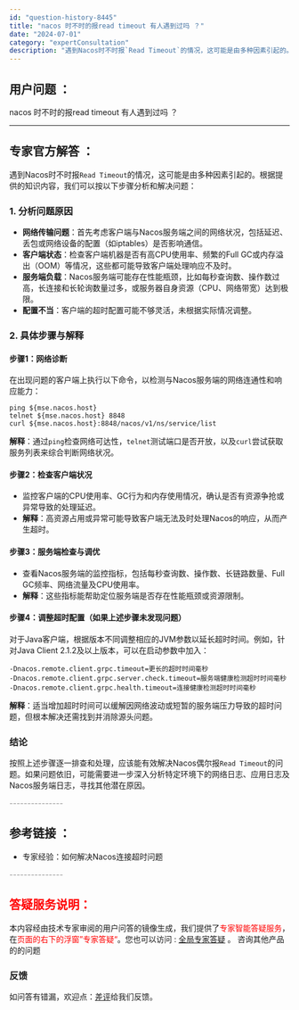 ```yaml
---
id: "question-history-8445"
title: "nacos 时不时的报read timeout 有人遇到过吗 ？"
date: "2024-07-01"
category: "expertConsultation"
description: "遇到Nacos时不时报`Read Timeout`的情况，这可能是由多种因素引起的。根据提供的知识内容，我们可以按以下步骤分析和解决问题：### 1. 分析问题原因- **网络传输问题**：首先考虑客户端与Nacos服务端之间的网络状况，包括延迟、丢包或网络设备的配置（如iptables）是否影响通"
---
```


## 用户问题 ： 
 nacos 时不时的报read timeout 有人遇到过吗 ？  

---------------
## 专家官方解答 ：

遇到Nacos时不时报`Read Timeout`的情况，这可能是由多种因素引起的。根据提供的知识内容，我们可以按以下步骤分析和解决问题：

### 1. 分析问题原因
- **网络传输问题**：首先考虑客户端与Nacos服务端之间的网络状况，包括延迟、丢包或网络设备的配置（如iptables）是否影响通信。
- **客户端状态**：检查客户端机器是否有高CPU使用率、频繁的Full GC或内存溢出（OOM）等情况，这些都可能导致客户端处理响应不及时。
- **服务端负载**：Nacos服务端可能存在性能瓶颈，比如每秒查询数、操作数过高，长连接和长轮询数量过多，或服务器自身资源（CPU、网络带宽）达到极限。
- **配置不当**：客户端的超时配置可能不够灵活，未根据实际情况调整。

### 2. 具体步骤与解释
#### 步骤1：网络诊断
在出现问题的客户端上执行以下命令，以检测与Nacos服务端的网络连通性和响应能力：
```shell
ping ${mse.nacos.host}
telnet ${mse.nacos.host} 8848
curl ${mse.nacos.host}:8848/nacos/v1/ns/service/list
```
**解释**：通过`ping`检查网络可达性，`telnet`测试端口是否开放，以及`curl`尝试获取服务列表来综合判断网络状况。

#### 步骤2：检查客户端状况
- 监控客户端的CPU使用率、GC行为和内存使用情况，确认是否有资源争抢或异常导致的处理延迟。
- **解释**：高资源占用或异常可能导致客户端无法及时处理Nacos的响应，从而产生超时。

#### 步骤3：服务端检查与调优
- 查看Nacos服务端的监控指标，包括每秒查询数、操作数、长链路数量、Full GC频率、网络流量及CPU使用率。
- **解释**：这些指标能帮助定位服务端是否存在性能瓶颈或资源限制。

#### 步骤4：调整超时配置（如果上述步骤未发现问题）
对于Java客户端，根据版本不同调整相应的JVM参数以延长超时时间。例如，针对Java Client 2.1.2及以上版本，可以在启动参数中加入：
```shell
-Dnacos.remote.client.grpc.timeout=更长的超时时间毫秒
-Dnacos.remote.client.grpc.server.check.timeout=服务端健康检测超时时间毫秒
-Dnacos.remote.client.grpc.health.timeout=连接健康检测超时时间毫秒
```
**解释**：适当增加超时时间可以缓解因网络波动或短暂的服务端压力导致的超时问题，但根本解决还需找到并消除源头问题。

### 结论
按照上述步骤逐一排查和处理，应该能有效解决Nacos偶尔报`Read Timeout`的问题。如果问题依旧，可能需要进一步深入分析特定环境下的网络日志、应用日志及Nacos服务端日志，寻找其他潜在原因。


<font color="#949494">---------------</font> 


## 参考链接 ：

* 专家经验：如何解决Nacos连接超时问题 


 <font color="#949494">---------------</font> 
 


## <font color="#FF0000">答疑服务说明：</font> 

本内容经由技术专家审阅的用户问答的镜像生成，我们提供了<font color="#FF0000">专家智能答疑服务</font>，在<font color="#FF0000">页面的右下的浮窗”专家答疑“</font>。您也可以访问 : [全局专家答疑](https://answer.opensource.alibaba.com/docs/intro) 。 咨询其他产品的的问题

### 反馈
如问答有错漏，欢迎点：[差评](https://ai.nacos.io/user/feedbackByEnhancerGradePOJOID?enhancerGradePOJOId=15990)给我们反馈。
